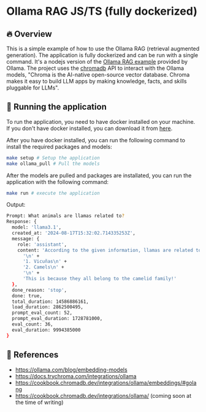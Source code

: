 # Ollama RAG JS/TS (fully dockerized)

## 🔥 Overview

This is a simple example of how to use the Ollama RAG (retrieval augmented generation). The application is fully dockerized and can be run with a single command.
It's a nodejs version of the [Ollama RAG example](https://ollama.com/blog/embedding-models) provided by Ollama.
The project uses the [chromadb](https://docs.trychroma.com/) API to interact with the Ollama models, "Chroma is the AI-native open-source vector database. Chroma makes it easy to build LLM apps by making knowledge, facts, and skills pluggable for LLMs".

## 🔨 Running the application

To run the application, you need to have docker installed on your machine. If you don't have docker installed, you can download it from [here](https://docs.docker.com/get-docker/).

After you have docker installed, you can run the following command to install the required packages and models:

```bash
make setup # Setup the application
make ollama_pull # Pull the models
```

After the models are pulled and packages are installated, you can run the application with the following command:

```bash
make run # execute the application
```

Output:

```bash
Prompt: What animals are llamas related to?
Response: {
  model: 'llama3.1',
  created_at: '2024-08-17T15:32:02.714335253Z',
  message: {
    role: 'assistant',
    content: 'According to the given information, llamas are related to:\n' +
      '\n' +
      '1. Vicuñas\n' +
      '2. Camels\n' +
      '\n' +
      'This is because they all belong to the camelid family!'
  },
  done_reason: 'stop',
  done: true,
  total_duration: 14586886161,
  load_duration: 2862500495,
  prompt_eval_count: 52,
  prompt_eval_duration: 1728781000,
  eval_count: 36,
  eval_duration: 9994385000
}
```

## 🔭 References

* <https://ollama.com/blog/embedding-models>
* <https://docs.trychroma.com/integrations/ollama>
* <https://cookbook.chromadb.dev/integrations/ollama/embeddings/#golang>
* <https://cookbook.chromadb.dev/integrations/ollama/> (coming soon at the time of writing)
